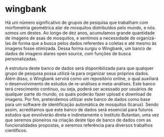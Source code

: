 # wingbank

Há um número significativo de grupos de pesquisa que trabalham com morfometria geométrica alar
de mosquitos distribuídos pelo mundo, e nós somos um destes. Ao longo de dez anos, acumulamos
grande quantidade de imagens de asas de mosquitos, e sentimos a necessidade de organizá-las de forma
que a busca pelos dados referentes a coletas e até mesmo às imagens fosse otimizada. Dessa forma
surgiu o Wingbank, um banco de dados de imagens alares open source, com funções de busca
personalizadas.

A estrutura deste banco de dados será disponibilizada para que qualquer grupo de pesquisa possa
utilizá-la para organizar seus próprios dados. Além disso, o Wingbank servirá como um repositório
online, o qual auxiliará o desenvolvimento de estudos de re-análises e meta-análises. Este banco terá
crescimento contínuo, ou seja, poderá ser acessado por usuários de qualquer parte do mundo, os quais
poderão fazer upload e download de imagens. Por fim, pretendemos utilizar este banco de dados como
base para um software de identificação automática de mosquitos (Icarus).
Sendo assim, acreditamos que este banco de dados será essencial para futuros estudos que
envolverão direta e indiretamente o Instituto Butantan, uma vez que seremos pioneiros na criação deste
tipo de banco de dados com as funcionalidades propostas, e seremos referência para diversos trabalhos
científicos.
